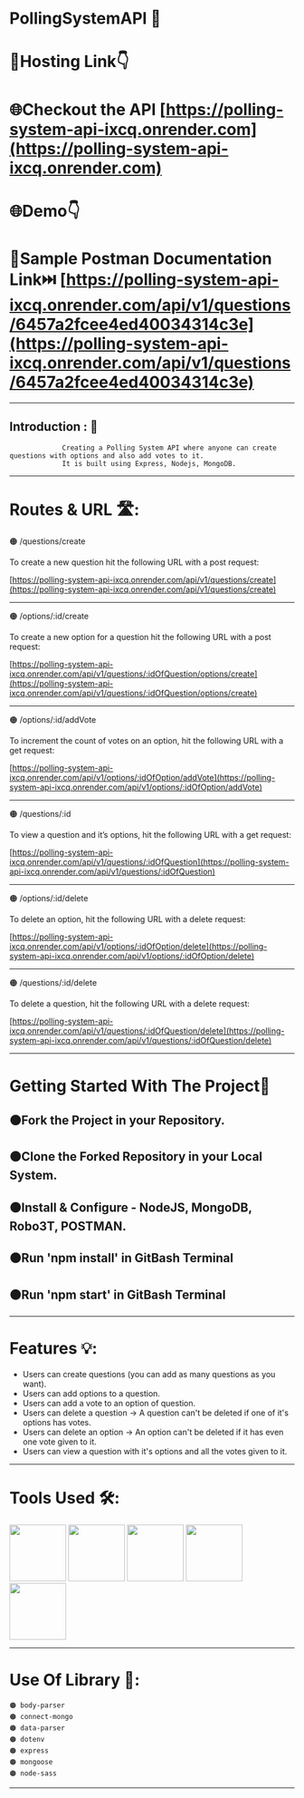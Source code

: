 #  PollingSystemAPI 🦁
# 🔗Hosting Link👇
# 🌐Checkout the API [https://polling-system-api-ixcq.onrender.com](https://polling-system-api-ixcq.onrender.com)
# 🌐Demo👇
# 🔗Sample Postman Documentation Link⏭️ [https://polling-system-api-ixcq.onrender.com/api/v1/questions/6457a2fcee4ed40034314c3e](https://polling-system-api-ixcq.onrender.com/api/v1/questions/6457a2fcee4ed40034314c3e)
   
---
## Introduction : 🫵
                 Creating a Polling System API where anyone can create questions with options and also add votes to it. 
                 It is built using Express, Nodejs, MongoDB.

  ---      
 # Routes & URL 🛣️:
 
🟠 /questions/create

   To create a new question hit the following URL with a post request:
         
   [https://polling-system-api-ixcq.onrender.com/api/v1/questions/create](https://polling-system-api-ixcq.onrender.com/api/v1/questions/create)
   
   ---
🟠 /options/:id/create

   To create a new option for a question hit the following URL with a post request:
   
   [https://polling-system-api-ixcq.onrender.com/api/v1/questions/:idOfQuestion/options/create](https://polling-system-api-ixcq.onrender.com/api/v1/questions/:idOfQuestion/options/create)
   
   ---
🟠 /options/:id/addVote
    
   To increment the count of votes on an option, hit the following URL with a get request:
   
   [https://polling-system-api-ixcq.onrender.com/api/v1/options/:idOfOption/addVote](https://polling-system-api-ixcq.onrender.com/api/v1/options/:idOfOption/addVote)
   
   ---
🟠 /questions/:id
    
   To view a question and it’s options, hit the following URL with a get request:
         
   [https://polling-system-api-ixcq.onrender.com/api/v1/questions/:idOfQuestion](https://polling-system-api-ixcq.onrender.com/api/v1/questions/:idOfQuestion)
   
   ---
🟠 /options/:id/delete

   To delete an option, hit the following URL with a delete request:
   
   [https://polling-system-api-ixcq.onrender.com/api/v1/options/:idOfOption/delete](https://polling-system-api-ixcq.onrender.com/api/v1/options/:idOfOption/delete)
   
   ---
🟠 /questions/:id/delete

   To delete a question, hit the following URL with a delete request:
   
   [https://polling-system-api-ixcq.onrender.com/api/v1/questions/:idOfQuestion/delete](https://polling-system-api-ixcq.onrender.com/api/v1/questions/:idOfQuestion/delete)
 
---
# Getting Started With The Project🏃

  🟠Fork the Project in your Repository.
  ---
  🟠Clone the Forked Repository in your Local System.
  ---
  🟠Install & Configure - NodeJS, MongoDB, Robo3T, POSTMAN.
  ---
  🟠Run 'npm install' in GitBash Terminal
  --- 
  🟠Run 'npm start' in GitBash Terminal
  ---
  ---
  # Features 💡:
- Users can create questions (you can add as many questions as you want).
- Users can add options to a question.
- Users can add a vote to an option of question.
- Users can delete a question -> A question can't be deleted if one of it's options has votes.
- Users can delete an option -> An option can't be deleted if it has even one vote given to it.
- Users can view a question with it's options and all the votes given to it.
---
  # Tools Used 🛠️:
  
  <img width="100" height="100"        src="https://images.ctfassets.net/aq13lwl6616q/7cS8gBoWulxkWNWEm0FspJ/c7eb42dd82e27279307f8b9fc9b136fa/nodejs_cover_photo_smaller_size.png">
  <img width="100" height="100" src="https://res.cloudinary.com/practicaldev/image/fetch/s--YbV36HLj--/c_imagga_scale,f_auto,fl_progressive,h_420,q_auto,w_1000/https://dev-to-uploads.s3.amazonaws.com/i/hpg6if7btrwilqkidqbe.png">
  <img width="100" height="100" src="https://newrelic.com/sites/default/files/styles/og_image/public/2021-10/mongo_logo.jpg?h=2a479378&itok=_jsp1xWA">
  <img width="100" height="100" src="https://encrypted-tbn0.gstatic.com/images?q=tbn:ANd9GcTLy-1SN4fo9U4Sn7S4aI_PyQr5x9sODPQ6V2-YHT4&s">
  <img width-"100" height="100" src="https://logowik.com/content/uploads/images/postman-api-platform6643.logowik.com.webp">
 
 ---
 # Use Of Library 📙: 
 
    🟠 body-parser
    🟠 connect-mongo
    🟠 data-parser
    🟠 dotenv
    🟠 express
    🟠 mongoose
    🟠 node-sass

---

